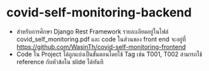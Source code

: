 # covid-self-monitoring-backend
  - สำหรับการศึกษา Django Rest Framework รายละเอียดอยู่ในไฟล์ covid_self_monitoring.pdf และ code ในส่วนของ front end จะอยู่ที่  https://github.com/WasinTh/covid-self-monitoring-frontend 
  - Code ใน Project ได้ถูกแบ่งเป็นขั้นตอนโดยใช้ Tag เช่น T001, T002 สามารถใช้ reference กับหัวข้อใน slide ได้ทันที
